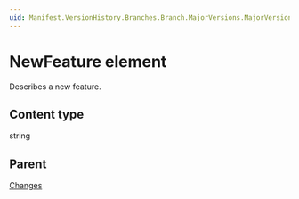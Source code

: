 ```yaml
---
uid: Manifest.VersionHistory.Branches.Branch.MajorVersions.MajorVersion.MinorVersions.MinorVersion.CUVersions.CU.Changes.NewFeature
---
```


# NewFeature element

Describes a new feature.

## Content type

string

## Parent

[Changes](xref:Manifest.VersionHistory.Branches.Branch.MajorVersions.MajorVersion.MinorVersions.MinorVersion.CUVersions.CU.Changes)
